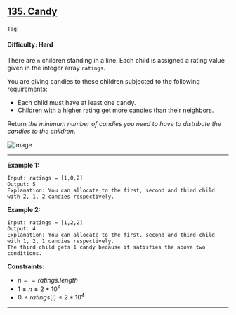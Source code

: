 ## [135. Candy](https://leetcode.com/problems/candy)

```Tag```:

#### Difficulty: Hard

There are ```n``` children standing in a line. Each child is assigned a rating value given in the integer array ```ratings```.

You are giving candies to these children subjected to the following requirements:

- Each child must have at least one candy.
- Children with a higher rating get more candies than their neighbors.

Return _the minimum number of candies you need to have to distribute the candies to the children_.

![image](https://github.com/quananhle/Python/assets/35042430/e9c829f6-7c97-4320-bae5-9abad66104fc)

---

__Example 1:__
```
Input: ratings = [1,0,2]
Output: 5
Explanation: You can allocate to the first, second and third child with 2, 1, 2 candies respectively.
```

__Example 2:__
```
Input: ratings = [1,2,2]
Output: 4
Explanation: You can allocate to the first, second and third child with 1, 2, 1 candies respectively.
The third child gets 1 candy because it satisfies the above two conditions.
```

__Constraints:__

- $n == ratings.length$
- $1 \le n \le 2 * 10^{4}$
- $0 \le ratings[i] \le 2 * 10^{4}$

---
